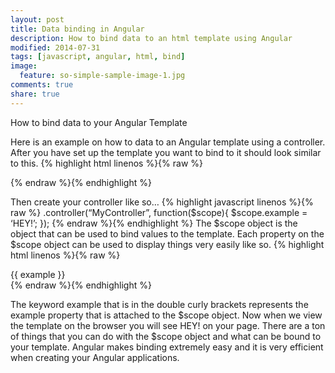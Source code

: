 ```yaml
---
layout: post
title: Data binding in Angular
description: How to bind data to an html template using Angular
modified: 2014-07-31
tags: [javascript, angular, html, bind]
image:
  feature: so-simple-sample-image-1.jpg
comments: true
share: true
---
```


How to bind data to your Angular Template

Here is an example on how to data to an Angular template using a controller. After you have set up the template you want to bind to it should look similar to this.
{% highlight html linenos %}{% raw %}
<!DOCTYPE html>
<html>
<head>
  <title></title>
</head>
<body ng-app>
  <div ng-controller=”MyController></div>
</body>
</html>
{% endraw %}{% endhighlight %}

Then create your controller like so…
{% highlight javascript linenos %}{% raw %}
.controller(“MyController”, function($scope){
  $scope.example = ‘HEY!’;
});
{% endraw %}{% endhighlight %}
The $scope object is the object that can be used to bind values to the template. Each property on the $scope object can be used to display things very easily like so.
{% highlight html linenos %}{% raw %}
<!DOCTYPE html>
<html>
<head>
  <title></title>
</head>
<body ng-app>
  <div ng-controller=”MyController>
  {{ example }}
</div>
</body>
</html>
{% endraw %}{% endhighlight %}

The keyword example that is in the double curly brackets represents the example property that is attached to the $scope object. Now when we view the template on the browser you will see HEY! on your page. There are a ton of things that you can do with the $scope object and what can be bound to your template. Angular makes binding extremely easy and it is very efficient when creating your Angular applications.


